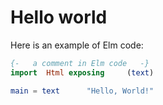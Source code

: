 #  Hello world

Here is an example of Elm code:
```elm
{-   a comment in Elm code   -}
import  Html exposing     (text)

main = text      "Hello, World!"
```
